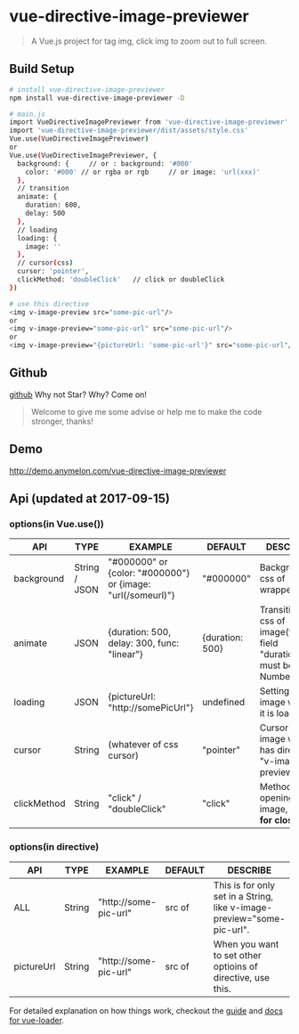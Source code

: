 # vue-directive-image-previewer

> A Vue.js project for tag img, click img to zoom out to full screen.

## Build Setup

``` bash
# install vue-directive-image-previewer
npm install vue-directive-image-previewer -D

# main.js
import VueDirectiveImagePreviewer from 'vue-directive-image-previewer'
import 'vue-directive-image-previewer/dist/assets/style.css'
Vue.use(VueDirectiveImagePreviewer)	
or
Vue.use(VueDirectiveImagePreviewer, {
  background: {     // or : background: '#000'
    color: '#000' // or rgba or rgb     // or image: 'url(xxx)'
  },
  // transition
  animate: {
    duration: 600,
    delay: 500
  },
  // loading
  loading: {
    image: ''
  },
  // cursor(css)
  cursor: 'pointer',
  clickMethod: 'doubleClick'   // click or doubleClick
})

# use this directive
<img v-image-preview src="some-pic-url"/>
or 
<img v-image-preview="some-pic-url" src="some-pic-url"/>
or
<img v-image-preview="{pictureUrl: 'some-pic-url'}" src="some-pic-url"/>
```

## Github
[github](https://github.com/wszxdhr/vue-directive-image-previewer.git)   Why not Star? Why? Come on!

> Welcome to give me some advise or help me to make the code stronger, thanks!

## Demo

http://demo.anymelon.com/vue-directive-image-previewer

## Api    (updated at 2017-09-15)

### options(in Vue.use())

| API         | TYPE          | EXAMPLE                                  | DEFAULT         | DESCRIBE                                 |
| ----------- | ------------- | ---------------------------------------- | --------------- | ---------------------------------------- |
| background  | String / JSON | "#000000" or {color: "#000000"} or {image: "url(/someurl)"} | "#000000"       | Background css of wrapper                |
| animate     | JSON          | {duration: 500, delay: 300, func: "linear"} | {duration: 500} | Transition css of image(typeof field "duration" must be Number) |
| loading     | JSON          | {pictureUrl: "http://somePicUrl"}        | undefined       | Settings of image when it is loading     |
| cursor      | String        | (whatever of css cursor)                 | "pointer"       | Cursor css of image which has directive "v-image-preview" |
| clickMethod | String        | "click" / "doubleClick"                  | "click"         | Method of opening image, **not for closing** |

### options(in directive)

| API        | TYPE   | EXAMPLE               | DEFAULT      | DESCRIBE                                 |
| ---------- | ------ | --------------------- | ------------ | ---------------------------------------- |
| ALL        | String | "http://some-pic-url" | src of <img> | This is for only set in a String, like v-image-preview="some-pic-url". |
| pictureUrl | String | "http://some-pic-url" | src of <img> | When you want to set other optioins of directive, use this. |


For detailed explanation on how things work, checkout the [guide](http://vuejs-templates.github.io/webpack/) and [docs for vue-loader](http://vuejs.github.io/vue-loader).
